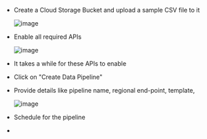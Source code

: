 - Create a Cloud Storage Bucket and upload a sample CSV file to it

  ![image](https://github.com/Ajit1279/GCP_Learning/assets/81754034/02ab6835-da26-4a12-b769-7b0e08d4671a)

- Enable all required APIs

  ![image](https://github.com/Ajit1279/GCP_Learning/assets/81754034/dde9e00b-af38-4584-87fe-ade725813531)

- It takes a while for these APIs to enable

- Click on "Create Data Pipeline"

- Provide details like pipeline name, regional end-point, template,

  ![image](https://github.com/Ajit1279/GCP_Learning/assets/81754034/3968457b-8112-4419-9ca4-4ed7edcf66a2)

- Schedule for the pipeline

  

-     
